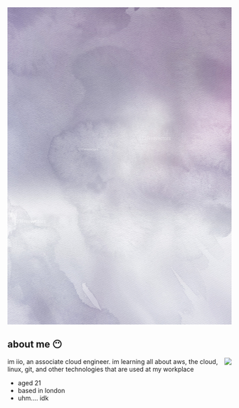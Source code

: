 <img src="banner.png">

<div align="center">
  <h2 align="left">about me 😶‍</h2>
  <img align="right" src="rightpic.webp" height="200">
  <p align="left">im iio, an associate cloud engineer. im learning all about aws, the cloud, linux, git, and other technologies that are used at my workplace</p>
  <ul align="left">
    <li> aged 21</li>
    <li> based in london</li>
    <li> uhm.... idk</li>
  </ul>
</div>
